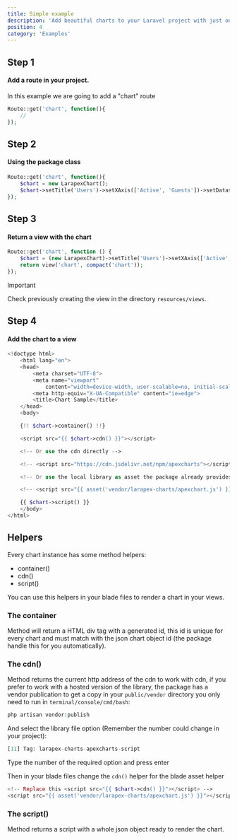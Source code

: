 ```yaml
---
title: Simple example
description: 'Add beautiful charts to your Laravel project with just one facade.'
position: 4
category: 'Examples'
---
```


## Step 1 

#### Add a route in your project.

In this example we are going to add a "chart" route

```php
Route::get('chart', function(){
    //
});
```

## Step 2 

#### Using the package class

```php
Route::get('chart', function(){
    $chart = new LarapexChart();
    $chart->setTitle('Users')->setXAxis(['Active', 'Guests'])->setDataset([100, 200]);
});
```

## Step 3 

#### Return a view with the chart

```php
Route::get('chart', function () {
    $chart = (new LarapexChart)->setTitle('Users')->setXAxis(['Active', 'Guests'])->setDataset([100, 200]);
    return view('chart', compact('chart'));
}); 
```

<alert type="danger">

Important

Check previously creating the view in the directory `resources/views`.

</alert>

## Step 4 

#### Add the chart to a view

```php
<!doctype html>
    <html lang="en">
    <head>
        <meta charset="UTF-8">
        <meta name="viewport"
            content="width=device-width, user-scalable=no, initial-scale=1.0, maximum-scale=1.0, minimum-scale=1.0">
        <meta http-equiv="X-UA-Compatible" content="ie=edge">
        <title>Chart Sample</title>
    </head>
    <body>

    {!! $chart->container() !!}

    <script src="{{ $chart->cdn() }}"></script>

    <!-- Or use the cdn directly -->

    <!-- <script src="https://cdn.jsdelivr.net/npm/apexcharts"></script> -->

    <!-- Or use the local library as asset the package already provides a publication with this file *see below -->

    <!-- <script src="{{ asset('vendor/larapex-charts/apexchart.js') }}"></script> -->

    {{ $chart->script() }}
    </body>
</html>
```

## Helpers

Every chart instance has some method helpers:

* container()
* cdn()
* script()

You can use this helpers in your blade files to render a chart in your views.

### The container

Method will return a HTML div tag with a generated id, this id is unique for every chart and must match with the json chart object id (the package handle this for you automatically).

### The cdn()

Method returns the current http address of the cdn to work with cdn, if you prefer to work with
a hosted version of the library, the package has a vendor publication to get a copy in your `public/vendor` directory you only need to run in `terminal/console/cmd/bash`:

```php
php artisan vendor:publish 
```

And select the library file option (Remember the number could change in your project):

```php
[11] Tag: larapex-charts-apexcharts-script 
```

Type the number of the required option and press enter

Then in your blade files change the `cdn()` helper for the blade asset helper

```php
<!-- Replace this <script src="{{ $chart->cdn() }}"></script> -->
<script src="{{ asset('vendor/larapex-charts/apexchart.js') }}"></script>
```

### The script()

Method returns a script with a whole json object ready to render the chart.